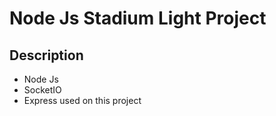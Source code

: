 # Node Js Stadium Light Project 
## Description
* Node Js
* SocketIO
* Express
used on this project

